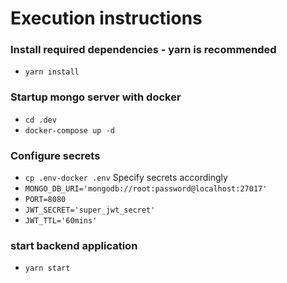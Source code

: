 # Execution instructions

### Install required dependencies - yarn is recommended

- `yarn install`

### Startup mongo server with docker

- `cd .dev`
- `docker-compose up -d`

### Configure secrets

- `cp .env-docker .env`
  Specify secrets accordingly
- `MONGO_DB_URI='mongodb://root:password@localhost:27017'`
- `PORT=8080`
- `JWT_SECRET='super_jwt_secret'`
- `JWT_TTL='60mins'`

### start backend application

- `yarn start`
